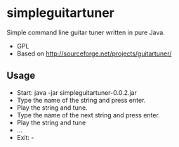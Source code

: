 simpleguitartuner
=================

Simple command line guitar tuner written in pure Java.

* GPL
* Based on http://sourceforge.net/projects/guitartuner/

Usage 
-----
* Start: java -jar simpleguitartuner-0.0.2.jar
* Type the name of the string and press enter. 
* Play the string and tune.
* Type the name of the next string and press enter. 
* Play the string and tune
* ...
* Exit: <CTRL>-<C>
